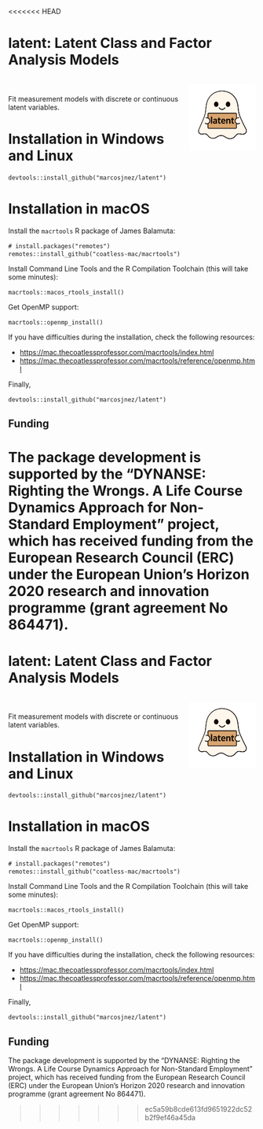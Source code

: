 <<<<<<< HEAD
# latent: Latent Class and Factor Analysis Models

<div style = "padding-top:1em; padding-bottom: 0.5em;">
<img src="man/figures/standard.png" width = 135 align="right" />
</div>

Fit measurement models with discrete or continuous latent variables.

# Installation in Windows and Linux

    devtools::install_github("marcosjnez/latent")

# Installation in macOS

Install the `macrtools` R package of James Balamuta:

    # install.packages("remotes")
    remotes::install_github("coatless-mac/macrtools")

Install Command Line Tools and the R Compilation Toolchain (this will take some minutes):

    macrtools::macos_rtools_install()

Get OpenMP support:

    macrtools::openmp_install()

If you have difficulties during the installation, check the following resources:

* https://mac.thecoatlessprofessor.com/macrtools/index.html
* https://mac.thecoatlessprofessor.com/macrtools/reference/openmp.html
    
Finally,

    devtools::install_github("marcosjnez/latent")

## Funding
The package development is supported by the “DYNANSE: Righting the Wrongs. A Life Course Dynamics Approach for Non-Standard Employment” project, which has received funding from the European Research Council (ERC) under the European Union’s Horizon 2020 research and innovation programme (grant agreement No 864471).
=======
# latent: Latent Class and Factor Analysis Models

<div style = "padding-top:1em; padding-bottom: 0.5em;">
<img src="man/figures/standard.png" width = 135 align="right" />
</div>

Fit measurement models with discrete or continuous latent variables.

# Installation in Windows and Linux

    devtools::install_github("marcosjnez/latent")

# Installation in macOS

Install the `macrtools` R package of James Balamuta:

    # install.packages("remotes")
    remotes::install_github("coatless-mac/macrtools")

Install Command Line Tools and the R Compilation Toolchain (this will take some minutes):

    macrtools::macos_rtools_install()

Get OpenMP support:

    macrtools::openmp_install()

If you have difficulties during the installation, check the following resources:

* https://mac.thecoatlessprofessor.com/macrtools/index.html
* https://mac.thecoatlessprofessor.com/macrtools/reference/openmp.html
    
Finally,

    devtools::install_github("marcosjnez/latent")

## Funding
The package development is supported by the “DYNANSE: Righting the Wrongs. A Life Course Dynamics Approach for Non-Standard Employment” project, which has received funding from the European Research Council (ERC) under the European Union’s Horizon 2020 research and innovation programme (grant agreement No 864471).
>>>>>>> ec5a59b8cde613fd9651922dc52b2f9ef46a45da
